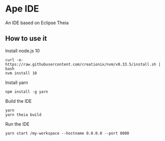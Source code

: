 # Ape IDE
An IDE based on Eclipse Theia

## How to use it
Install node.js 10
```
curl -o- https://raw.githubusercontent.com/creationix/nvm/v0.33.5/install.sh | bash
nvm install 10
```

Install yarn
```
npm install -g yarn
```

Build the IDE
```
yarn
yarn theia build
```

Run the IDE
```
yarn start /my-workspace --hostname 0.0.0.0 --port 8080
```
